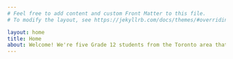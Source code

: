 ```yaml
---
# Feel free to add content and custom Front Matter to this file.
# To modify the layout, see https://jekyllrb.com/docs/themes/#overriding-theme-defaults

layout: home
title: Home
about: Welcome! We're five Grade 12 students from the Toronto area that just so happen to know one another. We're passionate about various topics, from code to engineering, and we come together as a strong team able to tackle all aspects of the competition. Our team name of Rat Launchers is an inside joke - yes, we're all very funny :). Feel free to look around our site and learn more about us, read regular updates on our progress, see photos of our work, and access teh content we create!
---
```

